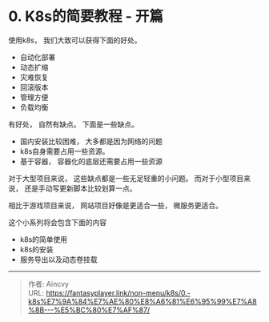 # 0. K8s的简要教程 - 开篇


使用k8s， 我们大致可以获得下面的好处。 
- 自动化部署
- 动态扩缩
- 灾难恢复
- 回滚版本
- 管理方便
- 负载均衡

有好处， 自然有缺点。 下面是一些缺点。
- 国内安装比较困难， 大多都是因为网络的问题
- k8s自身需要占用一些资源。 
- 基于容器， 容器化的底层还需要占用一些资源

对于大型项目来说， 这些缺点都是一些无足轻重的小问题。 而对于小型项目来说， 还是手动写更新脚本比较划算一点。

相比于游戏项目来说， 网站项目好像是更适合一些， 微服务更适合。


这个小系列将会包含下面的内容
- k8s的简单使用
- k8s的安装
- 服务导出以及动态卷挂载

---

> 作者: Aincvy  
> URL: https://fantasyplayer.link/non-menu/k8s/0.-k8s%E7%9A%84%E7%AE%80%E8%A6%81%E6%95%99%E7%A8%8B---%E5%BC%80%E7%AF%87/  

